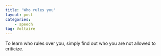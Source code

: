 ```yaml
---
title: 'Who rules you'
layout: post
categories:
    - speech
tag: Voltaire
---
```


To learn who rules over you, simply find out who you are not allowed to criticize.